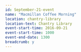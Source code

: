 ```yaml
---
id: September-21-event
name: "Macmillan Coffee Morning"
location: chantry-library
location-text: Chantry Library
event-start-time: 2016-09-21
event-start-time: 1000
event-end-date: 1300
breadcrumb: y
---
```

